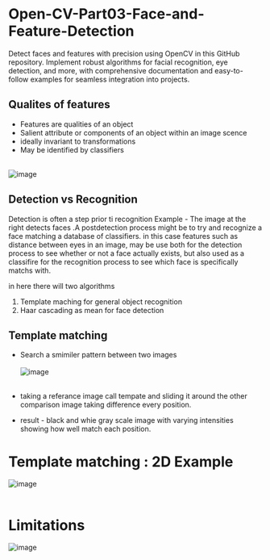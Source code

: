 # Open-CV-Part03-Face-and-Feature-Detection
Detect faces and features with precision using OpenCV in this GitHub repository. Implement robust algorithms for facial recognition, eye detection, and more, with comprehensive documentation and easy-to-follow examples for seamless integration into projects.


## Qualites of features 

* Features are qualities of an object
* Salient attribute or components of an object within an image scence
* ideally invariant to transformations
* May be identified by classifiers<br><br>

![image](https://github.com/778569/Open-CV-Part03-Face-and-Feature-Detection/assets/52319671/bdfc3189-3d36-4901-992c-0e0c0efa4e82)

## Detection vs Recognition

Detection is often a step prior ti recognition
Example - The image at the right detects faces .A postdetection process might be to try and recognize a face matching a database of classifiers.
in this case features such as distance between eyes in an image, may be use both for the detection process to see whether or not a face actually exists, but also used as a classifire for the recognition process to see which face is specifically matchs with.

in here there will two algorithms 
1. Template maching for general object recognition
2. Haar cascading as mean for face detection

## Template matching 

* Search a smimiler pattern between two images<br><br>
![image](https://github.com/778569/Open-CV-Part03-Face-and-Feature-Detection/assets/52319671/30a607eb-257d-4c42-859e-98208db0217f)<br><br>

* taking a referance image call tempate and sliding it around the other comparison image taking difference every position.
* result - black and whie gray scale image with varying intensities showing how well match each position.

# Template matching : 2D Example

![image](https://github.com/778569/Open-CV-Part03-Face-and-Feature-Detection/assets/52319671/1f000964-7506-4ff2-bb38-be7498f701d9) <br><br>

# Limitations

![image](https://github.com/778569/Open-CV-Part03-Face-and-Feature-Detection/assets/52319671/be2e1167-cb3c-412b-8465-0c96b86a3e82) <br><br>
